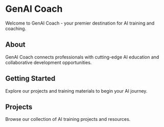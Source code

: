# GenAI Coach

Welcome to GenAI Coach - your premier destination for AI training and coaching.

## About

GenAI Coach connects professionals with cutting-edge AI education and collaborative development opportunities.

## Getting Started

Explore our projects and training materials to begin your AI journey.

## Projects

Browse our collection of AI training projects and resources.
